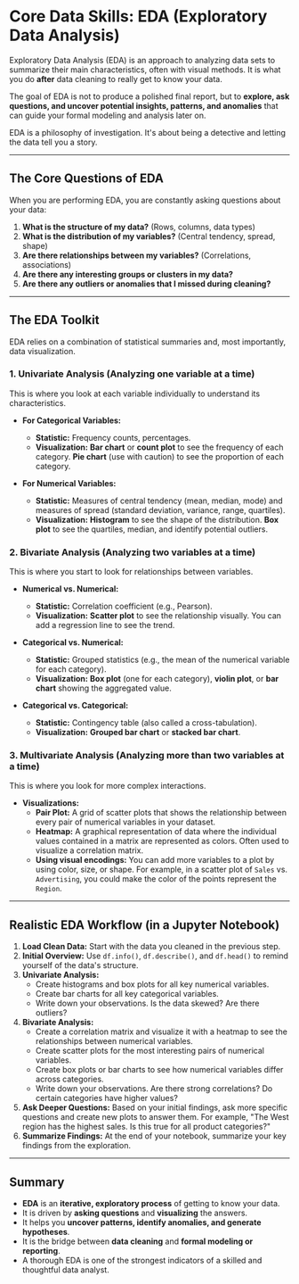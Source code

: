 # Core Data Skills: EDA (Exploratory Data Analysis)

Exploratory Data Analysis (EDA) is an approach to analyzing data sets to summarize their main characteristics, often with visual methods. It is what you do **after** data cleaning to really get to know your data.

The goal of EDA is not to produce a polished final report, but to **explore, ask questions, and uncover potential insights, patterns, and anomalies** that can guide your formal modeling and analysis later on.

EDA is a philosophy of investigation. It's about being a detective and letting the data tell you a story.

---

## The Core Questions of EDA

When you are performing EDA, you are constantly asking questions about your data:

1.  **What is the structure of my data?** (Rows, columns, data types)
2.  **What is the distribution of my variables?** (Central tendency, spread, shape)
3.  **Are there relationships between my variables?** (Correlations, associations)
4.  **Are there any interesting groups or clusters in my data?**
5.  **Are there any outliers or anomalies that I missed during cleaning?**

---

## The EDA Toolkit

EDA relies on a combination of statistical summaries and, most importantly, data visualization.

### 1. Univariate Analysis (Analyzing one variable at a time)

This is where you look at each variable individually to understand its characteristics.

*   **For Categorical Variables:**
    -   **Statistic:** Frequency counts, percentages.
    -   **Visualization:** **Bar chart** or **count plot** to see the frequency of each category. **Pie chart** (use with caution) to see the proportion of each category.

*   **For Numerical Variables:**
    -   **Statistic:** Measures of central tendency (mean, median, mode) and measures of spread (standard deviation, variance, range, quartiles).
    -   **Visualization:** **Histogram** to see the shape of the distribution. **Box plot** to see the quartiles, median, and identify potential outliers.

### 2. Bivariate Analysis (Analyzing two variables at a time)

This is where you start to look for relationships between variables.

*   **Numerical vs. Numerical:**
    -   **Statistic:** Correlation coefficient (e.g., Pearson).
    -   **Visualization:** **Scatter plot** to see the relationship visually. You can add a regression line to see the trend.

*   **Categorical vs. Numerical:**
    -   **Statistic:** Grouped statistics (e.g., the mean of the numerical variable for each category).
    -   **Visualization:** **Box plot** (one for each category), **violin plot**, or **bar chart** showing the aggregated value.

*   **Categorical vs. Categorical:**
    -   **Statistic:** Contingency table (also called a cross-tabulation).
    -   **Visualization:** **Grouped bar chart** or **stacked bar chart**.

### 3. Multivariate Analysis (Analyzing more than two variables at a time)

This is where you look for more complex interactions.

*   **Visualizations:**
    -   **Pair Plot:** A grid of scatter plots that shows the relationship between every pair of numerical variables in your dataset.
    -   **Heatmap:** A graphical representation of data where the individual values contained in a matrix are represented as colors. Often used to visualize a correlation matrix.
    -   **Using visual encodings:** You can add more variables to a plot by using color, size, or shape. For example, in a scatter plot of `Sales` vs. `Advertising`, you could make the color of the points represent the `Region`.

---

## Realistic EDA Workflow (in a Jupyter Notebook)

1.  **Load Clean Data:** Start with the data you cleaned in the previous step.
2.  **Initial Overview:** Use `df.info()`, `df.describe()`, and `df.head()` to remind yourself of the data's structure.
3.  **Univariate Analysis:**
    -   Create histograms and box plots for all key numerical variables.
    -   Create bar charts for all key categorical variables.
    -   Write down your observations. Is the data skewed? Are there outliers?
4.  **Bivariate Analysis:**
    -   Create a correlation matrix and visualize it with a heatmap to see the relationships between numerical variables.
    -   Create scatter plots for the most interesting pairs of numerical variables.
    -   Create box plots or bar charts to see how numerical variables differ across categories.
    -   Write down your observations. Are there strong correlations? Do certain categories have higher values?
5.  **Ask Deeper Questions:** Based on your initial findings, ask more specific questions and create new plots to answer them. For example, "The West region has the highest sales. Is this true for all product categories?"
6.  **Summarize Findings:** At the end of your notebook, summarize your key findings from the exploration.

---

## Summary

-   **EDA** is an **iterative, exploratory process** of getting to know your data.
-   It is driven by **asking questions** and **visualizing** the answers.
-   It helps you **uncover patterns, identify anomalies, and generate hypotheses**.
-   It is the bridge between **data cleaning** and **formal modeling or reporting**.
-   A thorough EDA is one of the strongest indicators of a skilled and thoughtful data analyst.
